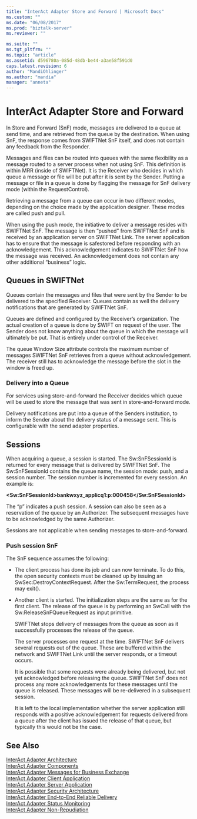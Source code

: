 ```yaml
---
title: "InterAct Adapter Store and Forward | Microsoft Docs"
ms.custom: ""
ms.date: "06/08/2017"
ms.prod: "biztalk-server"
ms.reviewer: ""

ms.suite: ""
ms.tgt_pltfrm: ""
ms.topic: "article"
ms.assetid: d596780a-085d-48db-be44-a3ae58f591d0
caps.latest.revision: 6
author: "MandiOhlinger"
ms.author: "mandia"
manager: "anneta"
---
```

# InterAct Adapter Store and Forward
In Store and Forward (SnF) mode, messages are delivered to a queue at send time, and are retrieved from the queue by the destination. When using SnF, the response comes from SWIFTNet SnF itself, and does not contain any feedback from the Responder.  
  
 Messages and files can be routed into queues with the same flexibility as a message routed to a server process when not using SnF. This definition is within MRR (inside of SWIFTNet). It is the Receiver who decides in which queue a message or file will be put after it is sent by the Sender. Putting a message or file in a queue is done by flagging the message for SnF delivery mode (within the RequestControl).  
  
 Retrieving a message from a queue can occur in two different modes, depending on the choice made by the application designer. These modes are called push and pull.  
  
 When using the push mode, the initiative to deliver a message resides with SWIFTNet SnF. The message is then “pushed” from SWIFTNet SnF and is received by an application server on SWIFTNet Link. The server application has to ensure that the message is safestored before responding with an acknowledgement. This acknowledgement indicates to SWIFTNet SnF how the message was received. An acknowledgement does not contain any other additional “business” logic.  
  
## Queues in SWIFTNet  
 Queues contain the messages and files that were sent by the Sender to be delivered to the specified Receiver. Queues contain as well the delivery notifications that are generated by SWIFTNet SnF.  
  
 Queues are defined and configured by the Receiver’s organization. The actual creation of a queue is done by SWIFT on request of the user. The Sender does not know anything about the queue in which the message will ultimately be put. That is entirely under control of the Receiver.  
  
 The queue Window Size attribute controls the maximum number of messages SWIFTNet SnF retrieves from a queue without acknowledgement. The receiver still has to acknowledge the message before the slot in the window is freed up.  
  
### Delivery into a Queue  
 For services using store-and-forward the Receiver decides which queue will be used to store the message that was sent in store-and-forward mode.  
  
 Delivery notifications are put into a queue of the Senders institution, to inform the Sender about the delivery status of a message sent. This is configurable with the send adapter properties.  
  
## Sessions  
 When acquiring a queue, a session is started. The Sw:SnFSessionId is returned for every message that is delivered by SWIFTNet SnF. The Sw:SnFSessionId contains the queue name, the session mode: push, and a session number. The session number is incremented for every session. An example is:  
  
 **\<Sw:SnFSessionId\>bankwxyz_applicq1:p:000458\</Sw:SnFSessionId\>**  
  
 The “p” indicates a push session. A session can also be seen as a reservation of the queue by an Authorizer. The subsequent messages have to be acknowledged by the same Authorizer.  
  
 Sessions are not applicable when sending messages to store-and-forward.  
  
### Push session SnF  
 The SnF sequence assumes the following:  
  
- The client process has done its job and can now terminate. To do this, the open security contexts must be cleaned up by issuing an SwSec:DestroyContextRequest. After the Sw:TermRequest, the process may exit().  
  
- Another client is started. The initialization steps are the same as for the first client. The release of the queue is by performing an SwCall with the Sw:ReleaseSnFQueueRequest as input primitive.  
  
   SWIFTNet stops delivery of messages from the queue as soon as it successfully processes the release of the queue.  
  
  The server processes one request at the time. SWIFTNet SnF delivers several requests out of the queue. These are buffered within the network and SWIFTNet Link until the server responds, or a timeout occurs.  
  
  It is possible that some requests were already being delivered, but not yet acknowledged before releasing the queue. SWIFTNet SnF does not process any more acknowledgements for these messages until the queue is released. These messages will be re-delivered in a subsequent session.  
  
  It is left to the local implementation whether the server application still responds with a positive acknowledgement for requests delivered from a queue after the client has issued the release of that queue, but typically this would not be the case.  
  
## See Also  
 [InterAct Adapter Architecture](../../adapters-and-accelerators/fileact-interact/interact-adapter-architecture.md)   
 [InterAct Adapter Components](../../adapters-and-accelerators/fileact-interact/interact-adapter-components.md)   
 [InterAct Adapter Messages for Business Exchange](../../adapters-and-accelerators/fileact-interact/interact-adapter-messages-for-business-exchange.md)   
 [InterAct Adapter Client Application](../../adapters-and-accelerators/fileact-interact/interact-adapter-client-application.md)   
 [InterAct Adapter Server Application](../../adapters-and-accelerators/fileact-interact/interact-adapter-server-application.md)   
 [InterAct Adapter Security Architecture](../../adapters-and-accelerators/fileact-interact/interact-adapter-security-architecture.md)   
 [InterAct Adapter End-to-End Reliable Delivery](../../adapters-and-accelerators/fileact-interact/interact-adapter-end-to-end-reliable-delivery.md)   
 [InterAct Adapter Status Monitoring](../../adapters-and-accelerators/fileact-interact/interact-adapter-status-monitoring.md)   
 [InterAct Adapter Non-Repudiation](../../adapters-and-accelerators/fileact-interact/interact-adapter-non-repudiation.md)